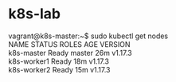 # k8s-lab
vagrant@k8s-master:~$ sudo kubectl get nodes
<br />
NAME          STATUS   ROLES    AGE   VERSION
<br />
k8s-master    Ready    master   26m   v1.17.3
<br />
k8s-worker1   Ready    <none>   18m   v1.17.3
<br />
k8s-worker2   Ready    <none>   15m   v1.17.3
